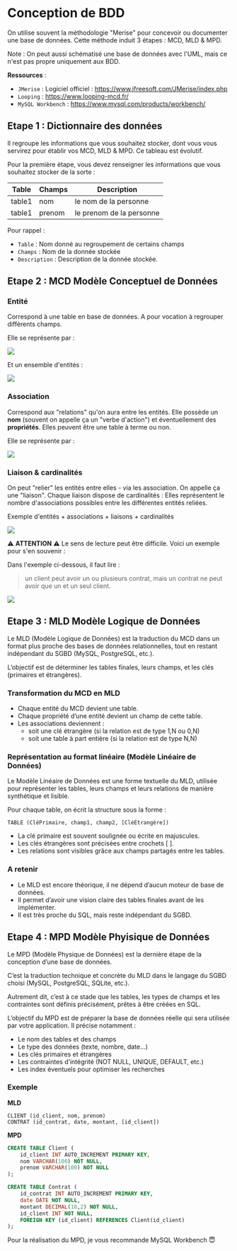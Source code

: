 # Conception de BDD

On utilise souvent la méthodologie "Merise" pour concevoir ou documenter une base de données. Cette méthode induit 3 étapes : MCD, MLD & MPD.

Note : On peut aussi schématisé une base de données avec l'UML, mais ce n'est pas propre uniquement aux BDD.

**Ressources** : 
- `JMerise` : Logiciel officiel : https://www.jfreesoft.com/JMerise/index.php
- `Looping` : https://www.looping-mcd.fr/
- `MySQL Workbench` : https://www.mysql.com/products/workbench/


## Etape 1 : Dictionnaire des données

Il regroupe les informations que vous souhaitez stocker, dont vous vous servirez pour établir vos MCD, MLD & MPD. Ce tableau est évolutif.

Pour la première étape, vous devez renseigner les informations que vous souhaitez stocker de la sorte : 

| Table | Champs | Description |
| --- | --- | --- |
| table1 | nom | le nom de la personne |
| table1 | prenom | le prenom de la personne |

Pour rappel : 
- `Table` : Nom donné au regroupement de certains champs
- `Champs` : Nom de la donnée stockée
- `Description` : Description de la donnée stockée.

## Etape 2 : MCD Modèle Conceptuel de Données

### Entité

Correspond à une table en base de données. A pour vocation à regrouper différents champs.

Elle se représente par : 

<img src="./images/mcd_0.png" />

Et un ensemble d'entités : 

<img src="./images/mcd_3.png" />

### Association

Correspond aux "relations" qu'on aura entre les entités. Elle possède un **nom** (souvent on appelle ça un "verbe d'action") et éventuellement des **propriétés**. Elles peuvent être une table à terme ou non.

Elle se représente par : 

<img src="./images/mcd_2.png" />


### Liaison & cardinalités

On peut "relier" les entités entre elles - via les association. On appelle ça une "liaison".
Chaque liaison dispose de cardinalités : Elles représentent le nombre d'associations possibles entre les différentes entités reliées.

Exemple d'entités + associations + liaisons + cardinalités

<img src="./images/mcd_4.png" />

⚠️ **ATTENTION** ⚠️
Le sens de lecture peut être difficile. Voici un exemple pour s'en souvenir : 

Dans l'exemple ci-dessous, il faut lire : 

> un client peut avoir un ou plusieurs contrat, mais un contrat ne peut avoir que un et un seul client.

<img src="./images/mcd_5.png" />

## Etape 3 : MLD Modèle Logique de Données

Le MLD (Modèle Logique de Données) est la traduction du MCD dans un format plus proche des bases de données relationnelles, tout en restant indépendant du SGBD (MySQL, PostgreSQL, etc.).

L’objectif est de déterminer les tables finales, leurs champs, et les clés (primaires et étrangères).

### Transformation du MCD en MLD

- Chaque entité du MCD devient une table.
- Chaque propriété d’une entité devient un champ de cette table.
- Les associations deviennent :
    - soit une clé étrangère (si la relation est de type 1,N ou 0,N)
    - soit une table à part entière (si la relation est de type N,N)

### Représentation au format linéaire (Modèle Linéaire de Données)

Le Modèle Linéaire de Données est une forme textuelle du MLD, utilisée pour représenter les tables, leurs champs et leurs relations de manière synthétique et lisible.

Pour chaque table, on écrit la structure sous la forme :

```
TABLE (CléPrimaire, champ1, champ2, [CléÉtrangère])
```

- La clé primaire est souvent soulignée ou écrite en majuscules.
- Les clés étrangères sont précisées entre crochets [ ].
- Les relations sont visibles grâce aux champs partagés entre les tables.

### A retenir

- Le MLD est encore théorique, il ne dépend d’aucun moteur de base de données.
- Il permet d’avoir une vision claire des tables finales avant de les implémenter.
- Il est très proche du SQL, mais reste indépendant du SGBD.

## Etape 4 : MPD Modèle Phyisique de Données

Le MPD (Modèle Physique de Données) est la dernière étape de la conception d’une base de données.

C’est la traduction technique et concrète du MLD dans le langage du SGBD choisi (MySQL, PostgreSQL, SQLite, etc.).

Autrement dit, c’est à ce stade que les tables, les types de champs et les contraintes sont définis précisément, prêtes à être créées en SQL.

L’objectif du MPD est de préparer la base de données réelle qui sera utilisée par votre application.
Il précise notamment :

- Le nom des tables et des champs
- Le type des données (texte, nombre, date…)
- Les clés primaires et étrangères
- Les contraintes d’intégrité (NOT NULL, UNIQUE, DEFAULT, etc.)
- Les index éventuels pour optimiser les recherches

### Exemple 

**MLD**

```
CLIENT (id_client, nom, prenom)
CONTRAT (id_contrat, date, montant, [id_client])
```

**MPD**

```sql
CREATE TABLE Client (
    id_client INT AUTO_INCREMENT PRIMARY KEY,
    nom VARCHAR(100) NOT NULL,
    prenom VARCHAR(100) NOT NULL
);

CREATE TABLE Contrat (
    id_contrat INT AUTO_INCREMENT PRIMARY KEY,
    date DATE NOT NULL,
    montant DECIMAL(10,2) NOT NULL,
    id_client INT NOT NULL,
    FOREIGN KEY (id_client) REFERENCES Client(id_client)
);
```

Pour la réalisation du MPD, je vous recommande MySQL Workbench 😇